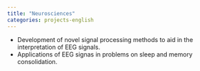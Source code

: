 ```yaml
---
title: "Neurosciences"
categories: projects-english
---
```


* Development of novel signal processing methods to aid in the interpretation of EEG signals.
* Applications of EEG signas in problems on sleep and memory consolidation.